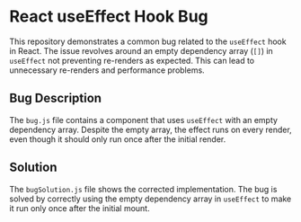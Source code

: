 # React useEffect Hook Bug

This repository demonstrates a common bug related to the `useEffect` hook in React.  The issue revolves around an empty dependency array (`[]`) in `useEffect` not preventing re-renders as expected. This can lead to unnecessary re-renders and performance problems.

## Bug Description

The `bug.js` file contains a component that uses `useEffect` with an empty dependency array.  Despite the empty array, the effect runs on every render, even though it should only run once after the initial render.

## Solution

The `bugSolution.js` file shows the corrected implementation. The bug is solved by correctly using the empty dependency array in `useEffect` to make it run only once after the initial mount.